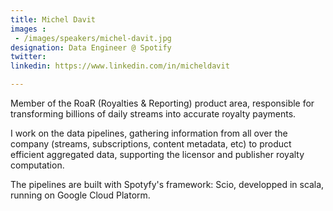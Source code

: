 ```yaml
---
title: Michel Davit
images : 
 - /images/speakers/michel-davit.jpg
designation: Data Engineer @ Spotify
twitter: 
linkedin: https://www.linkedin.com/in/micheldavit

---
```


Member of the RoaR (Royalties & Reporting) product area, responsible for transforming billions of daily streams into accurate royalty payments.

I work on the data pipelines, gathering information from all over the company (streams, subscriptions, content metadata, etc) to product efficient aggregated data, supporting the licensor and publisher royalty computation.

The pipelines are built with Spotyfy's framework: Scio, developped in scala, running on Google Cloud Platorm.
